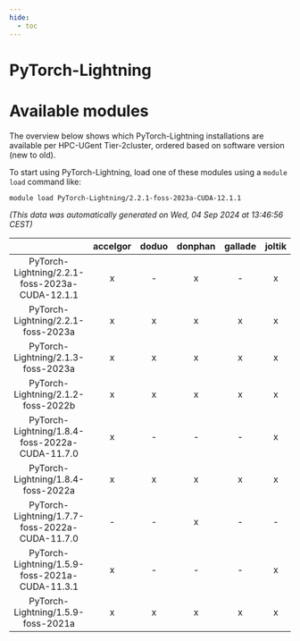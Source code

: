 ```yaml
---
hide:
  - toc
---
```


PyTorch-Lightning
=================

# Available modules


The overview below shows which PyTorch-Lightning installations are available per HPC-UGent Tier-2cluster, ordered based on software version (new to old).

To start using PyTorch-Lightning, load one of these modules using a `module load` command like:

```shell
module load PyTorch-Lightning/2.2.1-foss-2023a-CUDA-12.1.1
```

*(This data was automatically generated on Wed, 04 Sep 2024 at 13:46:56 CEST)*  

| |accelgor|doduo|donphan|gallade|joltik|shinx|skitty|
| :---: | :---: | :---: | :---: | :---: | :---: | :---: | :---: |
|PyTorch-Lightning/2.2.1-foss-2023a-CUDA-12.1.1|x|-|x|-|x|-|-|
|PyTorch-Lightning/2.2.1-foss-2023a|x|x|x|x|x|x|x|
|PyTorch-Lightning/2.1.3-foss-2023a|x|x|x|x|x|-|x|
|PyTorch-Lightning/2.1.2-foss-2022b|x|x|x|x|x|-|x|
|PyTorch-Lightning/1.8.4-foss-2022a-CUDA-11.7.0|x|-|-|-|x|-|-|
|PyTorch-Lightning/1.8.4-foss-2022a|x|x|x|x|x|-|x|
|PyTorch-Lightning/1.7.7-foss-2022a-CUDA-11.7.0|-|-|x|-|-|-|-|
|PyTorch-Lightning/1.5.9-foss-2021a-CUDA-11.3.1|x|-|-|-|x|-|-|
|PyTorch-Lightning/1.5.9-foss-2021a|x|x|x|x|x|-|x|
